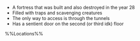- A fortress that was built and also destroyed in the year 28
- Filled with traps and scavenging creatures
- The only way to access is through the tunnels
- Has a sentient door on the second (or third idk) floor

%%Locations%%